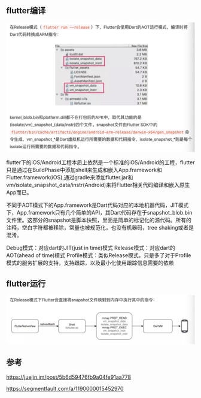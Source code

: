 ## flutter编译
![WechatIMG13](/assets/WechatIMG13.png)

flutter下的iOS/Android工程本质上依然是一个标准的iOS/Android的工程，flutter只是通过在BuildPhase中添加shell来生成和嵌入App.framework和Flutter.framework(iOS),通过gradle来添加flutter.jar和vm/isolate_snapshot_data/instr(Android)来将Flutter相关代码编译和嵌入原生App而已。

不同于AOT模式下的App.framework是Dart代码对应的本地机器代码，JIT模式下，App.framework只有几个简单的API，其Dart代码存在于snapshot_blob.bin文件里。这部分的snapshot是脚本快照，里面是简单的标记化的源代码。所有的注释，空白字符都被移除，常量也被规范化，也没有机器码，tree shaking或者是混淆。

Debug模式：对应dart的JIT(just in time)模式
Release模式：对应dart的AOT(ahead of time)模式
Profile模式：类似Release模式，只是多了对于Profile模式的服务扩展的支持，支持跟踪，以及最小化使用跟踪信息需要的依赖

## flutter运行
![WechatIMG14](/assets/WechatIMG14.png)

## 参考
https://juejin.im/post/5b6d59476fb9a04fe91aa778

https://segmentfault.com/a/1190000015452970
